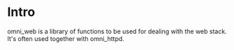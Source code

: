 # Intro

omni_web is a library of functions to be used for dealing with the web stack. It's often used together
with omni_httpd.